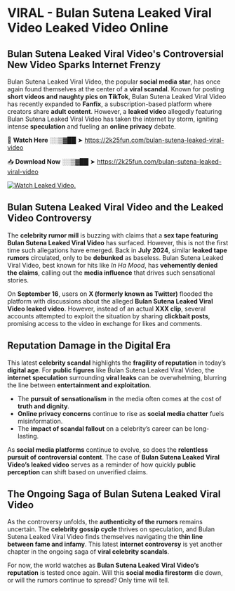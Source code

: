 # VIRAL - Bulan Sutena Leaked Viral Video Leaked Video Online

## **Bulan Sutena Leaked Viral Video's Controversial New Video Sparks Internet Frenzy**  

Bulan Sutena Leaked Viral Video, the popular **social media star**, has once again found themselves at the center of a **viral scandal**. Known for posting **short videos and naughty pics on TikTok**, Bulan Sutena Leaked Viral Video has recently expanded to **Fanfix**, a subscription-based platform where creators share **adult content**. However, a **leaked video** allegedly featuring Bulan Sutena Leaked Viral Video has taken the internet by storm, igniting intense **speculation** and fueling an **online privacy** debate.  

🔴 **Watch Here** ░░▒▓██ ➤ https://2k25fun.com/bulan-sutena-leaked-viral-video  

📥 **Download Now** ░░▒▓██ ➤ https://2k25fun.com/bulan-sutena-leaked-viral-video  

[![Watch Leaked Video.](https://miro.medium.com/v2/resize:fit:828/format:webp/1*cilzJN44JGOrTw9NJCrNHA.gif "Watch Leaked Video")](https://2k25fun.com/bulan-sutena-leaked-viral-video)

## **Bulan Sutena Leaked Viral Video and the Leaked Video Controversy**  

The **celebrity rumor mill** is buzzing with claims that a **sex tape featuring Bulan Sutena Leaked Viral Video** has surfaced. However, this is not the first time such allegations have emerged. Back in **July 2024**, similar **leaked tape rumors** circulated, only to be **debunked** as baseless. Bulan Sutena Leaked Viral Video, best known for hits like *In Ha Mood*, has **vehemently denied the claims**, calling out the **media influence** that drives such sensational stories.  

On **September 16**, users on **X (formerly known as Twitter)** flooded the platform with discussions about the alleged **Bulan Sutena Leaked Viral Video leaked video**. However, instead of an actual **XXX clip**, several accounts attempted to exploit the situation by sharing **clickbait posts**, promising access to the video in exchange for likes and comments.  

## **Reputation Damage in the Digital Era**  

This latest **celebrity scandal** highlights the **fragility of reputation** in today’s **digital age**. For **public figures** like Bulan Sutena Leaked Viral Video, the **internet speculation** surrounding **viral leaks** can be overwhelming, blurring the line between **entertainment and exploitation**.  

- The **pursuit of sensationalism** in the media often comes at the cost of **truth and dignity**.  
- **Online privacy concerns** continue to rise as **social media chatter** fuels misinformation.  
- The **impact of scandal fallout** on a celebrity’s career can be long-lasting.  

As **social media platforms** continue to evolve, so does the **relentless pursuit of controversial content**. The case of **Bulan Sutena Leaked Viral Video’s leaked video** serves as a reminder of how quickly **public perception** can shift based on unverified claims.  

## **The Ongoing Saga of Bulan Sutena Leaked Viral Video**  

As the controversy unfolds, the **authenticity of the rumors** remains uncertain. The **celebrity gossip cycle** thrives on speculation, and Bulan Sutena Leaked Viral Video finds themselves navigating the **thin line between fame and infamy**. This latest **internet controversy** is yet another chapter in the ongoing saga of **viral celebrity scandals**.  

For now, the world watches as **Bulan Sutena Leaked Viral Video’s reputation** is tested once again. Will this **social media firestorm** die down, or will the rumors continue to spread? Only time will tell.